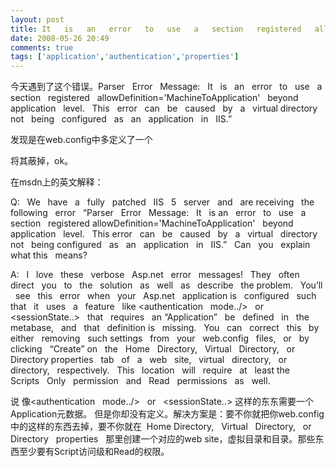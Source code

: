 ```yaml
---
layout: post
title: It   is   an   error   to   use   a   section   registered   allowDefinition='MachineToApplication'   beyond   application   level
date: 2008-05-26 20:49
comments: true
tags: ['application','authentication','properties']
---
```


今天遇到了这个错误。Parser   Error   Message:   It   is   an   error   to   use   a
section   registered   allowDefinition='MachineToApplication'   beyond
application   level.   This   error   can   be   caused   by   a   virtual
directory   not   being   configured   as   an   application   in   IIS.”

发现是在web.config中多定义了一个 <authentication mode="Windows"/>

将其蔽掉，ok。

在msdn上的英文解释：

Q:   We   have   a   fully   patched   IIS   5   server   and   are
receiving   the   following   error   “Parser   Error   Message:   It   is
an   error   to   use   a   section   registered
allowDefinition='MachineToApplication'   beyond   application   level.   This
error   can   be   caused   by   a   virtual   directory   not   being
configured   as   an   application   in   IIS.”   Can   you   explain   what
this   means?  
  
A:   I   love   these   verbose   Asp.net   error   messages!   They   often
direct   you   to   the   solution   as   well   as   describe   the
problem.   You’ll   see   this   error   when   your   Asp.net   application
is   configured   such   that   it   uses   a   feature   like
<authentication   mode../>   or   <sessionState..>   that   requires   an
“Application”   be   defined   in   the   metabase,   and   that   definition
is   missing.   You   can   correct   this   by   either   removing   such
settings   from   your   web.config   files,   or   by   clicking   “Create”
on   the   Home   Directory,   Virtual   Directory,   or   Directory
properties   tab   of   a   web   site,   virtual   directory,   or
directory,   respectively.   This   location   will   require   at   least
the   Scripts   Only   permission   and   Read   permissions   as   well.

说 像<authentication   mode../>   or   <sessionState..>
这样的东东需要一个Application元数据。 但是你却没有定义。解决方案是：要不你就把你web.config中的这样的东西去掉，要不你就在  Home
Directory,   Virtual   Directory,   or   Directory   properties   那里创建一个对应的web
site，虚拟目录和目录。那些东西至少要有Script访问级和Read的权限。

